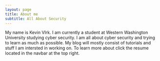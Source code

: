 ```yaml
---
layout: page
title: About me
subtitle: All About Security
---
```


My name is Kevin VIrk. I am currently a student at Western Washington University studying cyber security. I am all about cyber security and trying to learn as much as possible. My blog will mostly consist of tutorials and stuff I am intersted in working on. To learn more about click the resume located in the navbar at the top right.





